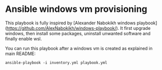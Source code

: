 # Ansible windows vm provisioning

This playbook is fully inspired by [Alexander Nabokikh windows playbook]
(https://github.com/AlexNabokikh/windows-playbook/). It first upgrade windows,
then install some packages, uninstall unwanted software and finally enable wsl.

You can run this playbook after a windows vm is created as explained in main
README:

```
ansible-playbook -i inventory.yml playbook.yml
```
